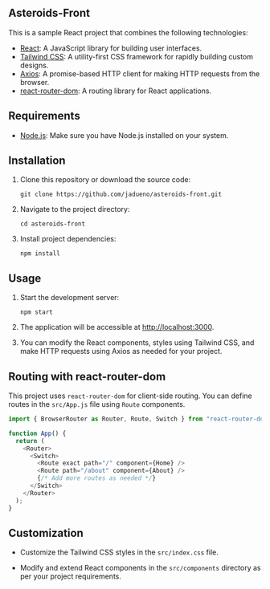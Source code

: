 ## Asteroids-Front

This is a sample React project that combines the following technologies:

- [React](https://reactjs.org/): A JavaScript library for building user interfaces.
- [Tailwind CSS](https://tailwindcss.com/): A utility-first CSS framework for rapidly building custom designs.
- [Axios](https://github.com/axios/axios): A promise-based HTTP client for making HTTP requests from the browser.
- [react-router-dom](https://reactrouter.com/web/guides/quick-start): A routing library for React applications.

## Requirements

- [Node.js](https://nodejs.org/): Make sure you have Node.js installed on your system.

## Installation

1. Clone this repository or download the source code:

   ```shell
   git clone https://github.com/jadueno/asteroids-front.git
   ```

2. Navigate to the project directory:

   ```shell
   cd asteroids-front
   ```

3. Install project dependencies:

   ```shell
   npm install
   ```

## Usage

1. Start the development server:

   ```shell
   npm start
   ```

2. The application will be accessible at [http://localhost:3000](http://localhost:3000).

3. You can modify the React components, styles using Tailwind CSS, and make HTTP requests using Axios as needed for your project.

## Routing with react-router-dom

This project uses `react-router-dom` for client-side routing. You can define routes in the `src/App.js` file using `Route` components.

```javascript
import { BrowserRouter as Router, Route, Switch } from "react-router-dom";

function App() {
  return (
    <Router>
      <Switch>
        <Route exact path="/" component={Home} />
        <Route path="/about" component={About} />
        {/* Add more routes as needed */}
      </Switch>
    </Router>
  );
}
```

## Customization

- Customize the Tailwind CSS styles in the `src/index.css` file.

- Modify and extend React components in the `src/components` directory as per your project requirements.
